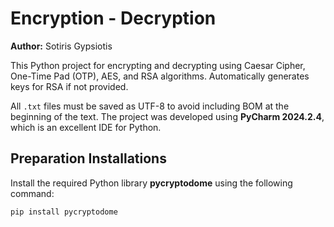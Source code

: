 # Encryption - Decryption

**Author:** Sotiris Gypsiotis  

This Python project for encrypting and decrypting using Caesar Cipher, One-Time Pad (OTP), AES, and RSA algorithms. Automatically generates keys for RSA if not provided.

All `.txt` files must be saved as UTF-8 to avoid including BOM at the beginning of the text. The project was developed using **PyCharm 2024.2.4**, which is an excellent IDE for Python.

## Preparation Installations

Install the required Python library **pycryptodome** using the following command:

```bash
pip install pycryptodome
